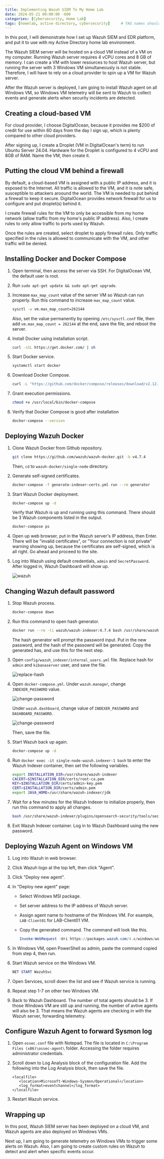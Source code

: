 ```yaml
---
title: Implementing Wazuh SIEM To My Home Lab
date: 2024-05-21 00:00:00 -600
categories: [Cybersecurity, Home Lab]
tags: [homelab, active directory, cybersecurity]     # TAG names should always be lowercase
---
```


In this post, I will demonstrate how I set up Wazuh SIEM and EDR platform, and put it to use with my Active Directory home lab environment.

The Wazuh SIEM server will be hosted on a cloud VM instead of a VM on my computer. Running Wazuh server requires 4 vCPU cores and 8 GB of memory. I can create a VM with lower resources to host Wazuh server, but running the server with 3 Windows VM simultaneously is not stable. Therefore, I will have to rely on a cloud provider to spin up a VM for Wazuh server.

After the Wazuh server is deployed, I am going to install Wazuh agent on all Windows VM, so Windows VM telemetry will be sent to Wazuh to collect events and generate alerts when security incidents are detected.

## Creating a cloud-based VM

For cloud provider, I choose DigitalOcean, because it provides me $200 of credit for use within 60 days from the day I sign up, which is plenty compared to other cloud providers.

After signing up, I create a Droplet (VM in DigitalOcean's term) to run Ubuntu Server 24.04. Hardware for the Droplet is configured to 4 vCPU and 8GB of RAM. Name the VM, then create it.

## Putting the cloud VM behind a firewall

By default, a cloud-based VM is assigned with a public IP address, and it is exposed to the Internet. All traffic is allowed to the VM, and it is note safe, susceptible to attackers aroound the world. The VM is needed to put behind a firewall to keep it secure. DigitalOcean provides network firewall for us to configure and put droplet(s) behind it.

I create firewall rules for the VM to only be accessible from my home network (allow traffic from my home's public IP address). Also, I create rules to only allow traffic to ports used by Wazuh.

Once the rules are created, select droplet to apply firewall rules. Only traffic specified in the rules is allowed to communicate with the VM, and other traffic will be denied.

## Installing Docker and Docker Compose

1. Open terminal, then access the server via SSH. For DigitalOcean VM, the default user is root.
2. Run ```sudo apt-get update && sudo apt-get upgrade```.
3. Increase ```max_map_count``` value of the server VM so Wazuh can run properly. Run this command to increase ```max_map_count``` value.
    ```bash
    sysctl -w vm.max_map_count=262144
    ```
    Also, set the value permanently by opening ```/etc/sysctl.conf``` file, then add ```vm.max_map_count = 262144``` at the end, save the file, and reboot the server.
4. Install Docker using installation script.
    
    ```bash
    curl -sSL https://get.docker.com/ | sh
    ```
5. Start Docker service.
    ```bash
    systemctl start docker
    ```
6. Download Docker Compose.
    ```bash
    curl -L "https://github.com/docker/compose/releases/download/v2.12.2/docker-compose-$(uname -s)-$(uname -m)" -o /usr/local/bin/docker-compose
    ```
7. Grant execution permissions.
    ```bash
    chmod +x /usr/local/bin/docker-compose
    ```
8. Verify that Docker Compose is good after installation
    ```bash
    docker-compose --version
    ```

## Deploying Wazuh Docker

1. Clone Wazuh Docker from Github repository.
    ```bash
    git clone https://github.com/wazuh/wazuh-docker.git -b v4.7.4
    ```
    Then, ```cd``` to ```wazuh-docker/single-node``` directory.

2. Generate self-signed certificates.
    ```bash
    docker-compose -f generate-indexer-certs.yml run --rm generator
    ```
3. Start Wazuh Docker deployment.
    ```bash
    docker-compose up -d
    ```
    Verify that Wazuh is up and running using this command. There should be 3 Wazuh components listed in the output.
    ```bash
    docker-compose ps
    ```

4. Open up web browser, put in the Wazuh server's IP address, then Enter. There will be "invalid certificates", or "Your connection is not private" warning showing up, because the certificates are self-signed, which is all right. Go ahead and proceed to the site.

5. Log into Wazuh using default credentials, ```admin``` and ```SecretPassword```. After logged in, Wazuh Dashboard will show up.

    ![wazuh](/assets/img/screenshots/wazuh01.PNG)

## Changing Wazuh default password

1. Stop Wazuh process.
    ```bash
    docker-compose down
    ```
2. Run this command to open hash generator.
    ```bash
    docker run --rm -ti wazuh/wazuh-indexer:4.7.4 bash /usr/share/wazuh-indexer/plugins/opensearch-security/tools/hash.sh
    ```
    The hash generator will prompt the password input. Put in the new password, and the hash of the passowrd will be generated. Copy the generated has, and use this for the next step.

3. Open ```config/wazuh_indexer/internal_users.yml``` file. Replace hash for ```admin``` and ```kibanaserver``` user, and save the file.

    ![replace-hash](/assets/img/screenshots/wazuh-hash.PNG)

4. Open ```docker-compose.yml```. Under ```wazuh.manager```, change ```INDEXER_PASSWORD``` value.

    ![change-password](/assets/img/screenshots/wazuh-manager-password.PNG)

    Under ```wazuh.dashboard```, change value of ```INDEXER_PASSWORD``` and ```DASHBOARD_PASSWORD```.

    ![change-password](/assets/img/screenshots/wazuh-dashboard-passowrd.PNG)

    Then, save the file.

5. Start Wazuh back up again.
    ```bash
    docker-compose up -d
    ```

6. Run ```docker exec -it single-node-wazuh.indexer-1 bash``` to enter the Wazuh Indexer container, then set the following variables.
    ```bash
    export INSTALLATION_DIR=/usr/share/wazuh-indexer
    CACERT=$INSTALLATION_DIR/certs/root-ca.pem
    KEY=$INSTALLATION_DIR/certs/admin-key.pem
    CERT=$INSTALLATION_DIR/certs/admin.pem
    export JAVA_HOME=/usr/share/wazuh-indexer/jdk
    ```
7. Wait for a few minutes for the Wazuh Indexer to initialize properly, then run this command to apply all changes.
    ```bash
    bash /usr/share/wazuh-indexer/plugins/opensearch-security/tools/securityadmin.sh -cd /usr/share/wazuh-indexer/opensearch-security/ -nhnv -cacert  $CACERT -cert $CERT -key $KEY -p 9200 -icl
    ```

8. Exit Wazuh Indexer container. Log in to Wazuh Dashboard using the new password.

## Deploying Wazuh Agent on Windows VM

1. Log into Wazuh in web browser.

2. Click Wazuh logo at the top left, then click "Agent".

3. Click "Deploy new agent".

4. In "Deploy new agent" page:
    * Select Windows MSI package.
    * Set server address to the IP address of Wazuh server.
    * Assign agent name to hostname of the Windows VM. For example, ```LAB-Client01``` for LAB-Client01 VM.
    * Copy the generated command. The command will look like this.

        ```powershell
        Invoke-WebRequest -Uri https://packages.wazuh.com/4.x/windows/wazuh-agent-4.7.4-1.msi -OutFile ${env.tmp}\wazuh-agent; msiexec.exe /i ${env.tmp}\wazuh-agent /q WAZUH_MANAGER='[Wazuh server IP address]' WAZUH_AGENT_NAME='[hostname]' WAZUH_REGISTRATION_SERVER='[Wazuh server IP address]' 
        ```
5. In Windows VM, open PowerShell as admin, paste the command copied from step 4, then run.
6. Start Wazuh service on the Windows VM.
    ```powershell
    NET START WazuhSvc
    ```
7. Open Services, scroll down the list and see if Wazuh service is running.

8. Repeat step 1-7 on other two Windows VM.

9. Back to Wazuh Dashboard. The number of total agents should be 3. If those Windows VM are still up and running, the number of avtive agents will also be 3. That means the Wazuh agents are checking in with the Wazuh server, forwarding telemetry.

## Configure Wazuh Agent to forward Sysmon log

1. Open ```ossec.conf``` file with Notepad. The file is located in ```C:\Program Files (x86)\ossec-agent\``` folder. Accessing the folder requires administrator credentials.

2. Scroll down to Log Analysis block of the configuration file. Add the following into the Log Analysis block, then save the file.

    ```
    <localfile>
       <location>Microsoft-Windows-Sysmon/Operational</location>
       <log_format>eventchannel</log_format>
    </localfile>
    ```

3. Restart Wazuh service.


## Wrapping up

In this post, Wazuh SIEM server has been deployed on a cloud VM, and Wazuh agents are also deployed on Windows VMs.

Next up, I am going to generate telemetry on Windows VMs to trigger some alerts on Wazuh. Also, I am going to create custom rules on Wazuh to detect and alert when specific events occur.